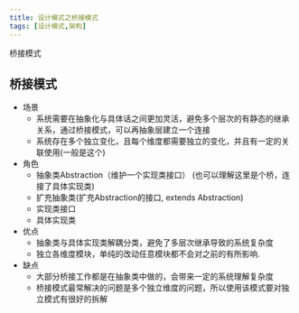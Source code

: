 ```yaml
---
title: 设计模式之桥接模式
tags: [设计模式,架构]
---
```


桥接模式
<!-- more -->
桥接模式
----
- 场景
  - 系统需要在抽象化与具体话之间更加灵活，避免多个层次的有静态的继承关系，通过桥接模式，可以再抽象层建立一个连接
  - 系统存在多个独立变化，且每个维度都需要独立的变化，并且有一定的关联使用(一般是这个)
- 角色
  - 抽象类Abstraction（维护一个实现类接口） (也可以理解这里是个桥，连接了具体实现类)
  - 扩充抽象类(扩充Abstraction的接口, extends Abstraction)
  - 实现类接口
  - 具体实现类
- 优点
  - 抽象类与具体实现类解耦分类，避免了多层次继承导致的系统复杂度
  - 独立各维度模块，单纯的改动任意模块都不会对之前的有所影响.
- 缺点
  - 大部分桥接工作都是在抽象类中做的，会带来一定的系统理解复杂度
  - 桥接模式最常解决的问题是多个独立维度的问题，所以使用该模式要对独立模式有很好的拆解